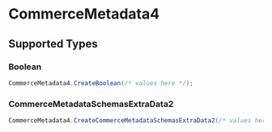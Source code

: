 # CommerceMetadata4


## Supported Types

### Boolean

```csharp
CommerceMetadata4.CreateBoolean(/* values here */);
```

### CommerceMetadataSchemasExtraData2

```csharp
CommerceMetadata4.CreateCommerceMetadataSchemasExtraData2(/* values here */);
```
